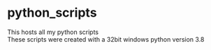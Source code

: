 # python_scripts
This hosts all my python scripts <br>
These scripts were created with a 32bit windows python version 3.8
